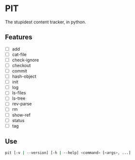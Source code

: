 # PIT

The stupidest content tracker, in python.

## Features

- [ ] add
- [ ] cat-file
- [ ] check-ignore
- [ ] checkout
- [ ] commit
- [ ] hash-object
- [ ] init
- [ ] log
- [ ] ls-files
- [ ] ls-tree
- [ ] rev-parse
- [ ] rm
- [ ] show-ref
- [ ] status
- [ ] tag

## Use

```sh
pit [-v | --version] [-h | --help] <command> [<args>, ...]
```
